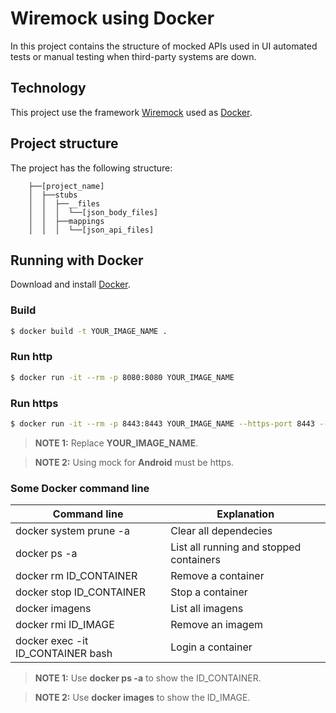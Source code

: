 # Wiremock using Docker

In this project contains the structure of mocked APIs used in UI automated tests or manual testing when third-party systems are down.

## Technology

This project use the framework [Wiremock](http://wiremock.org/docs/) used as [Docker](https://hub.docker.com/r/rodolpheche/wiremock).

## Project structure

The project has the following structure:
  
  ```
      ├──[project_name]
      │  ├──stubs
      │  │  ├──__files
      │  │  │  └──[json_body_files]
      │  │  ├──mappings
      │  │  │  └──[json_api_files]
  ```

## Running with Docker
Download and install [Docker](https://www.docker.com/products/docker-desktop).

### Build
```sh
$ docker build -t YOUR_IMAGE_NAME .
```
### Run http
```sh
$ docker run -it --rm -p 8080:8080 YOUR_IMAGE_NAME
```

### Run https
```sh
$ docker run -it --rm -p 8443:8443 YOUR_IMAGE_NAME --https-port 8443 --verbose
```
> **NOTE 1:** Replace **YOUR_IMAGE_NAME**.

> **NOTE 2:** Using mock for **Android** must be https.

### Some Docker command line
| Command line | Explanation |
| ------ | ------ |
| docker system prune -a | Clear all dependecies |
| docker ps -a | List all running and stopped containers |
| docker rm ID_CONTAINER | Remove a container |
| docker stop ID_CONTAINER | Stop a container |
| docker imagens | List all imagens |
| docker rmi ID_IMAGE | Remove an imagem |
| docker exec -it ID_CONTAINER bash | Login a container |

> **NOTE 1:** Use **docker ps -a** to show the ID_CONTAINER.

> **NOTE 2:** Use **docker images** to show the ID_IMAGE.